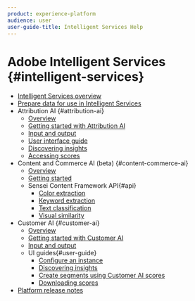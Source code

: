 ```yaml
---
product: experience-platform
audience: user
user-guide-title: Intelligent Services Help
---
```


# Adobe Intelligent Services {#intelligent-services}

* [Intelligent Services overview](home.md)
* [Prepare data for use in Intelligent Services](data-preparation.md)
* Attribution AI {#attribution-ai}
  * [Overview](attribution-ai/overview.md)
  * [Getting started with Attribution AI](attribution-ai/getting-started.md)
  * [Input and output](attribution-ai/input-output.md)
  * [User interface guide](attribution-ai/user-guide.md)
  * [Discovering insights](attribution-ai/discover-insights.md)
  * [Accessing scores](attribution-ai/download-scores.md)
* Content and Commerce AI (beta) {#content-commerce-ai}
  * [Overview](content-commerce-ai/overview.md)
  * [Getting started](content-commerce-ai/getting-started.md)
  * Sensei Content Framework API{#api}
    * [Color extraction](content-commerce-ai/api/color-extraction.md)
    * [Keyword extraction](content-commerce-ai/api/keyword-extraction.md)
    * [Text classification](content-commerce-ai/api/text-classification.md)
    * [Visual similarity](content-commerce-ai/api/visual-similarity.md)
* Customer AI {#customer-ai}
  * [Overview](customer-ai/overview.md)
  * [Getting started with Customer AI](customer-ai/getting-started.md)
  * [Input and output](customer-ai/input-output.md)
  * UI guides{#user-guide}
    * [Configure an instance](customer-ai/user-guide/configure.md)
    * [Discovering insights](customer-ai/user-guide/discover-insights.md)
    * [Create segments using Customer AI scores](customer-ai/user-guide/create-segment.md)
    * [Downloading scores](customer-ai/user-guide/download-scores.md)
* [Platform release notes](https://www.adobe.com/go/platform-release-notes-en)
